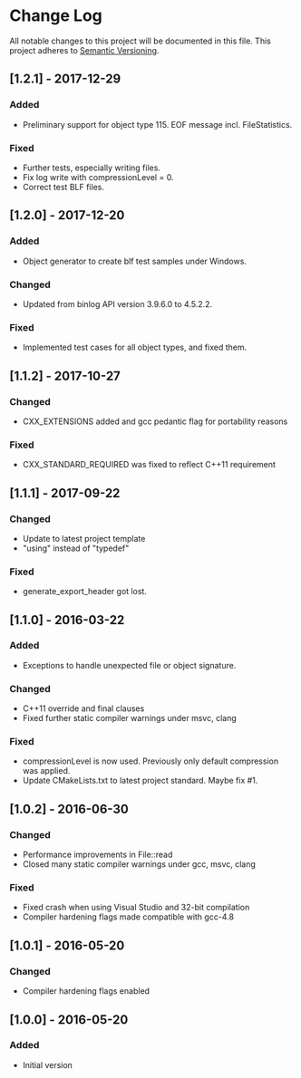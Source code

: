 # Change Log
All notable changes to this project will be documented in this file.
This project adheres to [Semantic Versioning](http://semver.org/).

## [1.2.1] - 2017-12-29
### Added
- Preliminary support for object type 115. EOF message incl. FileStatistics.
### Fixed
- Further tests, especially writing files.
- Fix log write with compressionLevel = 0.
- Correct test BLF files.

## [1.2.0] - 2017-12-20
### Added
- Object generator to create blf test samples under Windows.
### Changed
- Updated from binlog API version 3.9.6.0 to 4.5.2.2.
### Fixed
- Implemented test cases for all object types, and fixed them.

## [1.1.2] - 2017-10-27
### Changed
- CXX_EXTENSIONS added and gcc pedantic flag for portability reasons
### Fixed
- CXX_STANDARD_REQUIRED was fixed to reflect C++11 requirement

## [1.1.1] - 2017-09-22
### Changed
- Update to latest project template
- "using" instead of "typedef"
### Fixed
- generate_export_header got lost.

## [1.1.0] - 2016-03-22
### Added
- Exceptions to handle unexpected file or object signature.
### Changed
- C++11 override and final clauses
- Fixed further static compiler warnings under msvc, clang
### Fixed
- compressionLevel is now used. Previously only default compression was applied.
- Update CMakeLists.txt to latest project standard. Maybe fix #1.

## [1.0.2] - 2016-06-30
### Changed
- Performance improvements in File::read
- Closed many static compiler warnings under gcc, msvc, clang
### Fixed
- Fixed crash when using Visual Studio and 32-bit compilation
- Compiler hardening flags made compatible with gcc-4.8

## [1.0.1] - 2016-05-20
### Changed
- Compiler hardening flags enabled

## [1.0.0] - 2016-05-20
### Added
- Initial version
